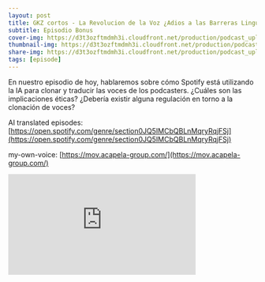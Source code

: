 ```yaml
---
layout: post
title: GKZ cortos - La Revolucion de la Voz ¿Adios a las Barreras Linguisticas?
subtitle: Episodio Bonus
cover-img: https://d3t3ozftmdmh3i.cloudfront.net/production/podcast_uploaded_episode/14743809/14743809-1696091789327-d6150ce5ba1a1.jpg
thumbnail-img: https://d3t3ozftmdmh3i.cloudfront.net/production/podcast_uploaded_episode/14743809/14743809-1696091789327-d6150ce5ba1a1.jpg
share-img: https://d3t3ozftmdmh3i.cloudfront.net/production/podcast_uploaded_episode/14743809/14743809-1696091789327-d6150ce5ba1a1.jpg
tags: [episode]
---
```


En nuestro episodio de hoy, hablaremos sobre cómo Spotify está utilizando la IA para clonar y traducir las voces de los podcasters. ¿Cuáles son las implicaciones éticas? ¿Debería existir alguna regulación en torno a la clonación de voces?

  

AI translated episodes: [https://open.spotify.com/genre/section0JQ5IMCbQBLnMqryRqjFSj](https://open.spotify.com/genre/section0JQ5IMCbQBLnMqryRqjFSj)

my-own-voice: [https://mov.acapela-group.com/](https://mov.acapela-group.com/)

  
<iframe src='https://podcasters.spotify.com/pod/show/geekingzone/embed/episodes/GKZ-cortos---La-Revolucion-de-la-Voz-Adios-a-las-Barreras-Linguisticas-e2a01pu' height='204px' width='380px' frameborder='0' scrolling='no'></iframe>